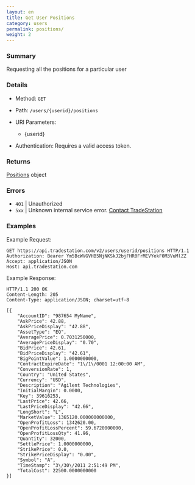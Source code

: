 ```yaml
---
layout: en
title: Get User Positions
category: users
permalink: positions/
weight: 2
---
```


### Summary

Requesting all the positions for a particular user

### Details

* Method: `GET`
* Path: `/users/{userid}/positions`
* URI Parameters:

  * {userid}
* Authentication: Requires a valid access token.

### Returns

[Positions](../../objects/positions) object

### Errors

* `401` | Unauthorized
* `5xx` | Unknown internal service error. [Contact TradeStation](mailto:webapi@tradestation.com)

### Examples

Example Request:

    GET https://api.tradestation.com/v2/users/userid/positions HTTP/1.1
    Authorization: Bearer Ym5BcWVGVHB5NjNKSkJ2bjFHR0FrMEVYekF0M3VuMlZZ
    Accept: application/JSON
    Host: api.tradestation.com

Example Response:

    HTTP/1.1 200 OK
    Content-Length: 205
    Content-Type: application/JSON; charset=utf-8
    
    [{
        "AccountID": "987654 MyName",
        "AskPrice": 42.88,
        "AskPriceDisplay": "42.88",
        "AssetType": "EQ",
        "AveragePrice": 0.7031250000,
        "AveragePriceDisplay": "0.70",
        "BidPrice": 42.61,
        "BidPriceDisplay": "42.61",
        "BigPointValue": 1.0000000000,
        "ContractExpireDate": "1\/1\/0001 12:00:00 AM",
        "ConversionRate": 1,
        "Country": "United States",
        "Currency": "USD",
        "Description": "Agilent Technologies",
        "InitialMargin": 0.0000,
        "Key": 39616253,
        "LastPrice": 42.66,
        "LastPriceDisplay": "42.66",
        "LongShort": "L",
        "MarketValue": 1365120.000000000000,
        "OpenProfitLoss": 1342620.00,
        "OpenProfitLossPercent": 59.6720000000,
        "OpenProfitLossQty": 41.96,
        "Quantity": 32000,
        "SettlePrice": 1.0000000000,
        "StrikePrice": 0.0,
        "StrikePriceDisplay": "0.00",
        "Symbol": "A",
        "TimeStamp": "3\/30\/2011 2:51:49 PM",
        "TotalCost": 22500.0000000000
    }]